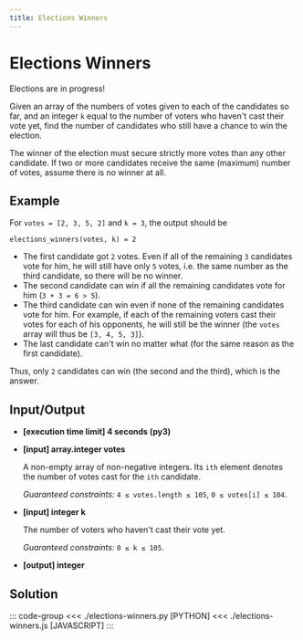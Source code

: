 ```yaml
---
title: Elections Winners
---
```


# Elections Winners

Elections are in progress!

Given an array of the numbers of votes given to each of the candidates so far, and an integer `k` equal to the number of voters who haven't cast their vote yet, find the number of candidates who still have a chance to win the election.

The winner of the election must secure strictly more votes than any other candidate. If two or more candidates receive the same (maximum) number of votes, assume there is no winner at all.

## Example

For `votes = [2, 3, 5, 2]` and `k = 3`, the output should be

```:no-line-numbers
elections_winners(votes, k) = 2
```

- The first candidate got `2` votes. Even if all of the remaining `3` candidates vote for him, he will still have only `5` votes, i.e. the same number as the third candidate, so there will be no winner.
- The second candidate can win if all the remaining candidates vote for him (`3 + 3 = 6 > 5`).
- The third candidate can win even if none of the remaining candidates vote for him. For example, if each of the remaining voters cast their votes for each of his opponents, he will still be the winner (the `votes` array will thus be `[3, 4, 5, 3]`).
- The last candidate can't win no matter what (for the same reason as the first candidate).

Thus, only `2` candidates can win (the second and the third), which is the answer.

## Input/Output

- **\[execution time limit\] 4 seconds (py3)**

- **\[input\] array.integer votes**

  A non-empty array of non-negative integers. Its `ith` element denotes the number of votes cast for the `ith` candidate.

  _Guaranteed constraints:_
  `4 ≤ votes.length ≤ 105`,
  `0 ≤ votes[i] ≤ 104`.

- **\[input\] integer k**

  The number of voters who haven't cast their vote yet.

  _Guaranteed constraints:_
  `0 ≤ k ≤ 105`.

- **\[output\] integer**

## Solution

::: code-group
<<< ./elections-winners.py [PYTHON]
<<< ./elections-winners.js [JAVASCRIPT]
:::

